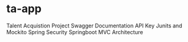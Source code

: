 # ta-app
Talent Acquistion Project
Swagger Documentation
API Key 
Junits and Mockito
Spring Security
Springboot
MVC Architecture
